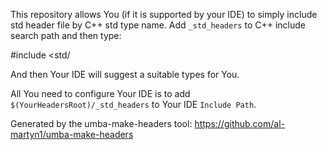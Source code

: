 This repository allows You (if it is supported by your IDE) to simply include std header file by C++ std type name.
Add `_std_headers` to C++ include search path and then type:

  #include <std/
  
And then Your IDE will suggest a suitable types for You.

All You need to configure Your IDE is to add `$(YourHeadersRoot)/_std_headers` to Your IDE `Include Path`.

Generated by the umba-make-headers tool: https://github.com/al-martyn1/umba-make-headers

